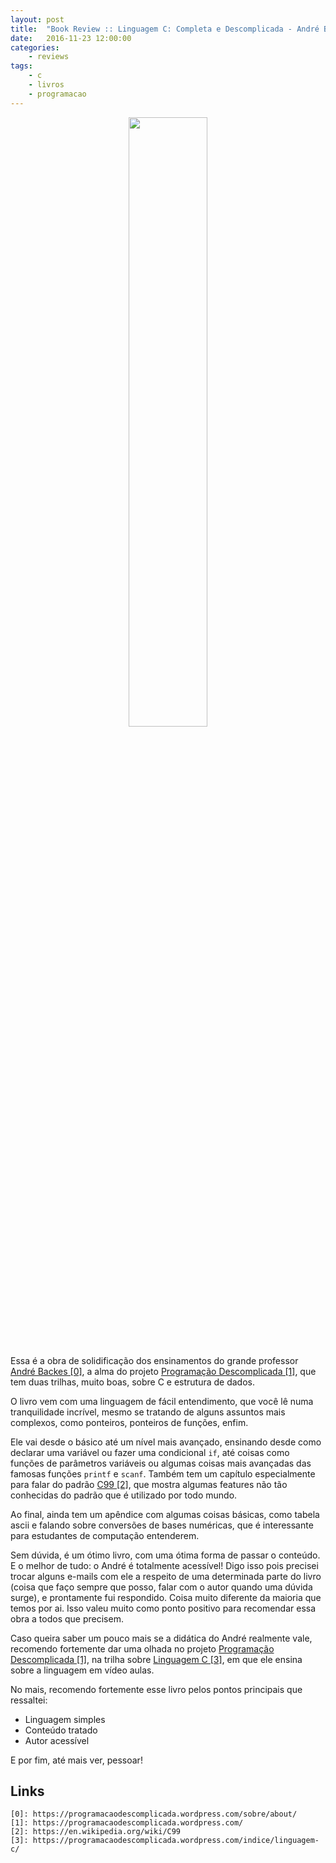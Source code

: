 ```yaml
---
layout: post
title:  "Book Review :: Linguagem C: Completa e Descomplicada - André Backes"
date:   2016-11-23 12:00:00
categories:
    - reviews
tags:
    - c
    - livros
    - programacao
---
```


<div style="text-align: center;">
	<img src="/{{ site.baseurl }}images/posts/2016/23.jpg" style="width:50%;" />
</div>
<br />

Essa é a obra de solidificação dos ensinamentos do grande professor [André Backes \[0\]][0], a alma do projeto [Programação Descomplicada \[1\]][1], que tem duas trilhas, muito boas, sobre C e estrutura de dados.

O livro vem com uma linguagem de fácil entendimento, que você lê numa tranquilidade incrível, mesmo se tratando de alguns assuntos mais complexos, como ponteiros, ponteiros de funções, enfim.

Ele vai desde o básico até um nível mais avançado, ensinando desde como declarar uma variável ou fazer uma condicional `if`, até coisas como funções de parâmetros variáveis ou algumas coisas mais avançadas das famosas funções `printf` e `scanf`. Também tem um capítulo especialmente para falar do padrão [C99 \[2\]][2], que mostra algumas features não tão conhecidas do padrão que é utilizado por todo mundo.

Ao final, ainda tem um apêndice com algumas coisas básicas, como tabela ascii e falando sobre conversões de bases numéricas, que é interessante para estudantes de computação entenderem.

Sem dúvida, é um ótimo livro, com uma ótima forma de passar o conteúdo. E o melhor de tudo: o André é totalmente acessível! Digo isso pois precisei trocar alguns e-mails com ele a respeito de uma determinada parte do livro (coisa que faço sempre que posso, falar com o autor quando uma dúvida surge), e prontamente fui respondido. Coisa muito diferente da maioria que temos por ai. Isso valeu muito como ponto positivo para recomendar essa obra a todos que precisem.

Caso queira saber um pouco mais se a didática do André realmente vale, recomendo fortemente dar uma olhada no projeto [Programação Descomplicada \[1\]][1], na trilha sobre [Linguagem C \[3\]][3], em que ele ensina sobre a linguagem em vídeo aulas.

No mais, recomendo fortemente esse livro pelos pontos principais que ressaltei:

* Linguagem simples
* Conteúdo tratado
* Autor acessível

E por fim, até mais ver, pessoar!

## Links

~~~
[0]: https://programacaodescomplicada.wordpress.com/sobre/about/
[1]: https://programacaodescomplicada.wordpress.com/
[2]: https://en.wikipedia.org/wiki/C99
[3]: https://programacaodescomplicada.wordpress.com/indice/linguagem-c/
~~~

[0]: https://programacaodescomplicada.wordpress.com/sobre/about/
[1]: https://programacaodescomplicada.wordpress.com/
[2]: https://en.wikipedia.org/wiki/C99
[3]: https://programacaodescomplicada.wordpress.com/indice/linguagem-c/
